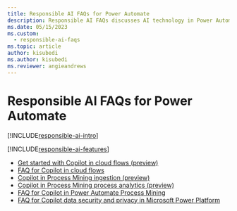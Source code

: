 ```yaml
---
title: Responsible AI FAQs for Power Automate
description: Responsible AI FAQs discusses AI technology in Power Automate and the key considerations for making use of this technology responsibly.
ms.date: 05/15/2023
ms.custom: 
  - responsible-ai-faqs
ms.topic: article
author: kisubedi
ms.author: kisubedi
ms.reviewer: angieandrews
---
```


# Responsible AI FAQs for Power Automate

[!INCLUDE[responsible-ai-intro](./includes/responsible-ai-intro.md)]

[!INCLUDE[responsible-ai-features](./includes/responsible-ai-features.md)]

- [Get started with Copilot in cloud flows (preview)](get-started-with-copilot.md)
- [FAQ for Copilot in cloud flows](faqs-copilot.md)
- [Copilot in Process Mining ingestion (preview)](process-mining-copilot-in-ingestion.md)
- [Copilot in Process Mining process analytics (preview)](./minit/process-mining-copilot-in-process-analytics.md)
- [FAQ for Copilot in Power Automate Process Mining](faqs-copilot-in-process-mining.md)
- [FAQ for Copilot data security and privacy in Microsoft Power Platform](/power-platform/faqs-copilot-data-security-privacy/)
